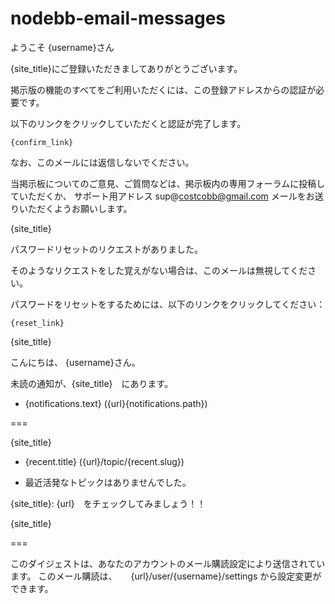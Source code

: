 nodebb-email-messages
=====================

ようこそ {username}さん

{site_title}にご登録いただきましてありがとうございます。

掲示版の機能のすべてをご利用いただくには、この登録アドレスからの認証が必要です。

以下のリンクをクリックしていただくと認証が完了します。

    {confirm_link}

なお、このメールには返信しないでください。

当掲示板についてのご意見、ご質問などは、掲示板内の専用フォーラムに投稿していただくか、
サポート用アドレス
sup@costcobb@gmail.com
メールをお送りいただくようお願いします。

{site_title}









パスワードリセットのリクエストがありました。

そのようなリクエストをした覚えがない場合は、このメールは無視してください。

パスワードをリセットをするためには、以下のリンクをクリックしてください：

    {reset_link}

{site_title}








こんにちは、 {username}さん。

<!-- IF notifications.length -->
未読の通知が、{site_title}　にあります。

<!-- BEGIN notifications -->
* {notifications.text} ({url}{notifications.path})
<!-- END notifications -->

===
<!-- ENDIF notifications.length -->

{site_title}

<!-- IF recent.length -->
<!-- BEGIN recent -->
* {recent.title} ({url}/topic/{recent.slug})
<!-- END recent -->
<!-- ELSE -->
* 最近活発なトピックはありませんでした。
<!-- ENDIF recent.length -->

 {site_title}: {url}　をチェックしてみましょう！！


{site_title}

===

このダイジェストは、あなたのアカウントのメール購読設定により送信されています。
このメール購読は、
　 {url}/user/{username}/settings
から設定変更ができます。





